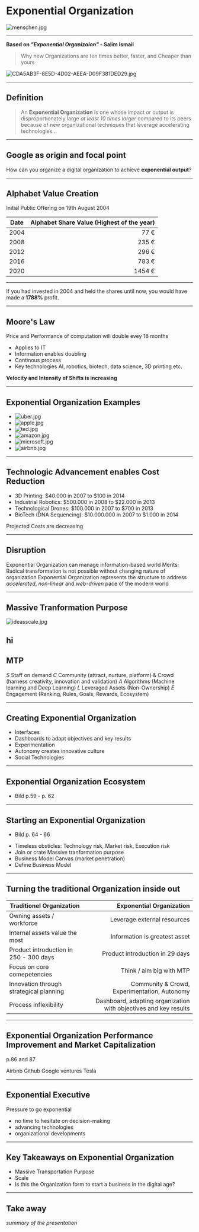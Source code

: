 # Exponential Organization

![menschen.jpg](menschen.jpg)

---
__Based on _"Exponential Organizaion"_ - Salim Ismail__ 
>Why new Organizations are ten times better, faster, and Cheaper than yours

![CDA5AB3F-8E5D-4D02-AEEA-D09F381DED29.jpg](CDA5AB3F-8E5D-4D02-AEEA-D09F381DED29.jpg)

---

## Definition

>An __Exponential Organization__ is one whose impact or output is disproportionately large _at least 10 times larger_ compared to its peers because of new organizational techniques that leverage accelerating technologies...



---
## Google as origin and focal point

How can you organize a digital organization to achieve __exponential output__?

---

## Alphabet Value Creation

Initial Public Offering on 19th August 2004

|   Date   |   Alphabet Share Value (Highest of the year)   |
|   ----   |   ----------------------------------------:    |
|   2004   |   77 €   |
|   2008   |   235 €   |
|   2012   |   296 €   |
|   2016   |   783 €   |
|   2020   |   1454 €   |

---

If you had invested in 2004 and held the shares until now, you would have made a __1788%__ profit.


---

## Moore's Law

Price and Performance of computation will double evey 18 months
* Applies to IT
* Information enables doubling
* Continous process
* Key technologies AI, robotics, biotech, data science, 3D printing etc.

__Velocity and Intensity of Shifts is increasing__

---
## Exponential Organization Examples

* ![uber.jpg](uber.jpg)
* ![apple.jpg](apple.jpg)
* ![ted.jpg](ted.jpg)
* ![amazon.jpg](amazon.jpg)
* ![microsoft.jpg](microsoft.jpg)
* ![airbnb.jpg](airbnb.jpg)

---

## Technologic Advancement enables Cost Reduction

* 3D Printing: $40.000 in 2007 to $100 in 2014
* Industrial Robotics: $500.000 in 2008 to $22.000 in 2013
* Technological Drones: $100.000 in 2007 to $700 in 2013
* BioTech (DNA Sequencing): $10.000.000 in 2007 to $1.000 in 2014

Projected Costs are decreasing 

---

## Disruption

Exponential Organization can manage information-based world 
Merits: Radical transformation is not possible without changing nature of organization 
Exponential Organization represents the structure to address _accelerated_, _non-linear_ and _web-driven_ pace of the modern world

---

## Massive Tranformation Purpose
![ideasscale.jpg](ideasscale.jpg)

hi
---

## MTP

_S_ Staff on demand
_C_ Community (attract, nurture, platform) & Crowd (harness creativity, innovation and validation)
_A_ Algorithms (Machine learning and Deep Learning)
_L_ Leveraged Assets (Non-Ownership)
_E_ Engagement (Ranking, Rules, Goals, Rewards, Ecosystem)

---

## Creating Exponential Organization

* Interfaces
* Dashboards to adapt objectives and key results
* Experimentation
* Autonomy creates innovative culture
* Social Technologies

---

## Exponential Organization Ecosystem

- Bild p.59 - p. 62

---

## Starting an Exponential Organization


- Bild p. 64 - 66

* Timeless obsticles: Technology risk, Market risk, Execution risk
* Join or crate Massive tranformation purpose
* Business Model Canvas (market penetration)
* Define Business Model

---
## Turning the traditional Organization inside out

|   Traditionel Organization   |   Exponential Organization   |
|   ----   |   ----------------------------------------:    |
|   Owning assets / workforce   |   Leverage external resources   |
|   Internal assets value the most   |   Information is greatest asset   |
|   Product introduction in 250 - 300 days   |   Product introduction in 29 days   |
|  Focus on core comepetencies   |   Think / aim big with MTP   |
|   Innovation through strategical planning   |   Community & Crowd, Experimentation, Autonomy   |
|   Process inflexibility   |   Dashboard, adapting organization with objectives and key results   |


---

## Exponential Organization Performance Improvement and Market Capitalization

p.86 and 87

Airbnb 
Github
Google ventures
Tesla

---

## Exponential Executive

Pressure to go exponential
* no time to hesitate on decision-making
* advancing technologies
* organizational developments


---

## Key Takeaways on Exponential Organization

* Massive Transportation Purpose
* Scale 
* Is this the Organization form to start a business in the digital age? 

---
## Take away 
*summary of the presentation*